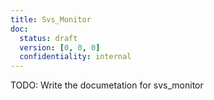 ```yaml
---
title: Svs_Monitor
doc:
  status: draft
  version: [0, 0, 0]
  confidentiality: internal
---
```


TODO: Write the documetation for svs_monitor
